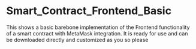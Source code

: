 # Smart_Contract_Frontend_Basic
This shows a basic barebone implementation of the Frontend functionality of a smart contract with MetaMask integration.
It is ready for use and can be downloaded directly and customized as you so please
